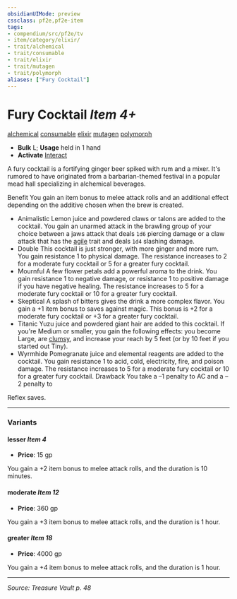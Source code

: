 ```yaml
---
obsidianUIMode: preview
cssclass: pf2e,pf2e-item
tags:
- compendium/src/pf2e/tv
- item/category/elixir/
- trait/alchemical
- trait/consumable
- trait/elixir
- trait/mutagen
- trait/polymorph
aliases: ["Fury Cocktail"]
---
```

# Fury Cocktail *Item 4+*  
[alchemical](alchemical.md "Alchemical Item Trait")  [consumable](consumable.md "Consumable Item Trait")  [elixir](elixir.md "Elixir Item Trait")  [mutagen](mutagen.md "Mutagen Item Trait")  [polymorph](polymorph.md "Polymorph Effect Trait")  

- **Bulk** L; **Usage** held in 1 hand
- **Activate** [Interact](interact.md)

A fury cocktail is a fortifying ginger beer spiked with rum and a mixer. It's rumored to have originated from a barbarian-themed festival in a popular mead hall specializing in alchemical beverages.

Benefit You gain an item bonus to melee attack rolls and an additional effect depending on the additive chosen when the brew is created.

- Animalistic Lemon juice and powdered claws or talons are added to the cocktail. You gain an unarmed attack in the brawling group of your choice between a jaws attack that deals `1d6` piercing damage or a claw attack that has the [agile](agile.md "Agile Weapon Trait") trait and deals `1d4` slashing damage.
- Double This cocktail is just stronger, with more ginger and more rum. You gain resistance 1 to physical damage. The resistance increases to 2 for a moderate fury cocktail or 5 for a greater fury cocktail.
- Mournful A few flower petals add a powerful aroma to the drink. You gain resistance 1 to negative damage, or resistance 1 to positive damage if you have negative healing. The resistance increases to 5 for a moderate fury cocktail or 10 for a greater fury cocktail.
- Skeptical A splash of bitters gives the drink a more complex flavor. You gain a +1 item bonus to saves against magic. This bonus is +2 for a moderate fury cocktail or +3 for a greater fury cocktail.
- Titanic Yuzu juice and powdered giant hair are added to this cocktail. If you're Medium or smaller, you gain the following effects: you become Large, are [clumsy](conditions.md#Clumsy), and increase your reach by 5 feet (or by 10 feet if you started out Tiny).
- Wyrmhide Pomegranate juice and elemental reagents are added to the cocktail. You gain resistance 1 to acid, cold, electricity, fire, and poison damage. The resistance increases to 5 for a moderate fury cocktail or 10 for a greater fury cocktail. Drawback You take a –1 penalty to AC and a –2 penalty to

Reflex saves.

---

### Variants

#### lesser *Item 4*

- **Price**: 15 gp

You gain a +2 item bonus to melee attack rolls, and the duration is 10 minutes.

#### moderate *Item 12*

- **Price**: 360 gp

You gain a +3 item bonus to melee attack rolls, and the duration is 1 hour.

#### greater *Item 18*

- **Price**: 4000 gp

You gain a +4 item bonus to melee attack rolls, and the duration is 1 hour.

---
*Source: Treasure Vault p. 48*